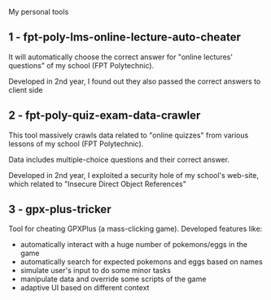 My personal tools

## 1 - fpt-poly-lms-online-lecture-auto-cheater
It will automatically choose the correct answer for "online lectures' questions" of my school (FPT Polytechnic).

Developed in 2nd year, I found out they also passed the correct answers to client side

## 2 - fpt-poly-quiz-exam-data-crawler
This tool massively crawls data related to "online quizzes" from various lessons of my school (FPT Polytechnic).

Data includes multiple-choice questions and their correct answer.

Developed in 2nd year, I exploited a security hole of my school's web-site, which related to "Insecure Direct Object References"

## 3 - gpx-plus-tricker
Tool for cheating GPXPlus (a mass-clicking game).
Developed features like:
- automatically interact with a huge number of pokemons/eggs in the game
- automatically search for expected pokemons and eggs based on names
- simulate user's input to do some minor tasks
- manipulate data and override some scripts of the game
- adaptive UI based on different context


